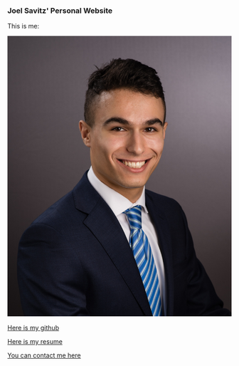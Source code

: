### Joel Savitz' Personal Website

This is me:

<img src="me.jpg" alt="oops, the image link is broken!" style="width=100px;height=auto" />

[Here is my github](https://github.com/theyoyojo)

[Here is my resume](./resume.pdf)

[You can contact me here](joelsavitz@gmail.com)
